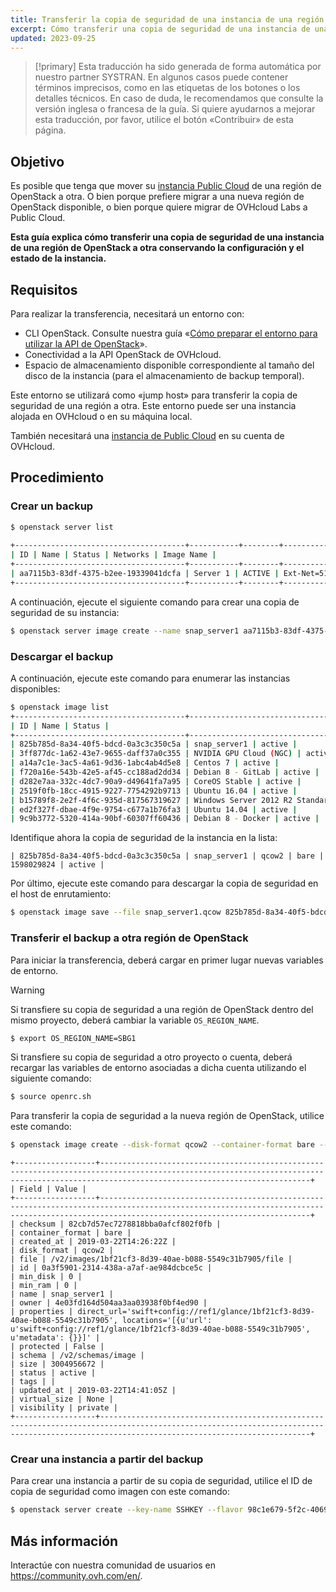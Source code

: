 ```yaml
---
title: Transferir la copia de seguridad de una instancia de una región de OpenStack a otra
excerpt: Cómo transferir una copia de seguridad de una instancia de una región de OpenStack a otra conservando la configuración y el estado de la instancia
updated: 2023-09-25
---
```


> [!primary]
> Esta traducción ha sido generada de forma automática por nuestro partner SYSTRAN. En algunos casos puede contener términos imprecisos, como en las etiquetas de los botones o los detalles técnicos. En caso de duda, le recomendamos que consulte la versión inglesa o francesa de la guía. Si quiere ayudarnos a mejorar esta traducción, por favor, utilice el botón «Contribuir» de esta página.
>

## Objetivo

Es posible que tenga que mover su [instancia Public Cloud](https://www.ovhcloud.com/es/public-cloud/) de una región de OpenStack a otra. O bien porque prefiere migrar a una nueva región de OpenStack disponible, o bien porque quiere migrar de OVHcloud Labs a Public Cloud.

**Esta guía explica cómo transferir una copia de seguridad de una instancia de una región de OpenStack a otra conservando la configuración y el estado de la instancia.**

## Requisitos

Para realizar la transferencia, necesitará un entorno con:

- CLI OpenStack. Consulte nuestra guía «[Cómo preparar el entorno para utilizar la API de OpenStack](prepare_the_environment_for_using_the_openstack_api1.)».
- Conectividad a la API OpenStack de OVHcloud.
- Espacio de almacenamiento disponible correspondiente al tamaño del disco de la instancia (para el almacenamiento de backup temporal).

Este entorno se utilizará como «jump host» para transferir la copia de seguridad de una región a otra. Este entorno puede ser una instancia alojada en OVHcloud o en su máquina local.

También necesitará una [instancia de Public Cloud](https://www.ovhcloud.com/es/public-cloud/) en su cuenta de OVHcloud.

## Procedimiento

### Crear un backup

```bash
$ openstack server list
 
+--------------------------------------+-----------+--------+--------------------------------------------------+--------------+
| ID | Name | Status | Networks | Image Name |
+--------------------------------------+-----------+--------+--------------------------------------------------+--------------+
| aa7115b3-83df-4375-b2ee-19339041dcfa | Server 1 | ACTIVE | Ext-Net=51.xxx.xxx.xxx, 2001:41d0:xxx:xxxx::xxxx | Ubuntu 16.04 |
+--------------------------------------+-----------+--------+--------------------------------------------------+--------------+
```

A continuación, ejecute el siguiente comando para crear una copia de seguridad de su instancia:

```bash 
$ openstack server image create --name snap_server1 aa7115b3-83df-4375-b2ee-19339041dcfa
```

### Descargar el backup

A continuación, ejecute este comando para enumerar las instancias disponibles:

```bash
$ openstack image list
+--------------------------------------+-----------------------------------------------+--------+
| ID | Name | Status |
+--------------------------------------+-----------------------------------------------+--------+
| 825b785d-8a34-40f5-bdcd-0a3c3c350c5a | snap_server1 | active |
| 3ff877dc-1a62-43e7-9655-daff37a0c355 | NVIDIA GPU Cloud (NGC) | active |
| a14a7c1e-3ac5-4a61-9d36-1abc4ab4d5e8 | Centos 7 | active |
| f720a16e-543b-42e5-af45-cc188ad2dd34 | Debian 8 - GitLab | active |
| d282e7aa-332c-4dc7-90a9-d49641fa7a95 | CoreOS Stable | active |
| 2519f0fb-18cc-4915-9227-7754292b9713 | Ubuntu 16.04 | active |
| b15789f8-2e2f-4f6c-935d-817567319627 | Windows Server 2012 R2 Standard - UEFI | active |
| ed2f327f-dbae-4f9e-9754-c677a1b76fa3 | Ubuntu 14.04 | active |
| 9c9b3772-5320-414a-90bf-60307ff60436 | Debian 8 - Docker | active |
```

Identifique ahora la copia de seguridad de la instancia en la lista:

```text
| 825b785d-8a34-40f5-bdcd-0a3c3c350c5a | snap_server1 | qcow2 | bare | 1598029824 | active |
```

Por último, ejecute este comando para descargar la copia de seguridad en el host de enrutamiento:

```bash
$ openstack image save --file snap_server1.qcow 825b785d-8a34-40f5-bdcd-0a3c3c350c5a
```

<a name="transfer"></a>

### Transferir el backup a otra región de OpenStack

Para iniciar la transferencia, deberá cargar en primer lugar nuevas variables de entorno.

> [!warning]
>
> Si transfiere su copia de seguridad a una región de OpenStack dentro del mismo proyecto, deberá cambiar la variable `OS_REGION_NAME`.
>

```bash
$ export OS_REGION_NAME=SBG1
```

Si transfiere su copia de seguridad a otro proyecto o cuenta, deberá recargar las variables de entorno asociadas a dicha cuenta utilizando el siguiente comando:

```bash
$ source openrc.sh
```

Para transferir la copia de seguridad a la nueva región de OpenStack, utilice este comando:

```bash
$ openstack image create --disk-format qcow2 --container-format bare --file snap_server1.qcow snap_server1
```

```text
+------------------+-------------------------------------------------------------------------------------------------------------------------------------------------------------------------------------------+
| Field | Value |
+------------------+-------------------------------------------------------------------------------------------------------------------------------------------------------------------------------------------+
| checksum | 82cb7d57ec7278818bba0afcf802f0fb |
| container_format | bare |
| created_at | 2019-03-22T14:26:22Z |
| disk_format | qcow2 |
| file | /v2/images/1bf21cf3-8d39-40ae-b088-5549c31b7905/file |
| id | 0a3f5901-2314-438a-a7af-ae984dcbce5c |
| min_disk | 0 |
| min_ram | 0 |
| name | snap_server1 |
| owner | 4e03fd164d504aa3aa03938f0bf4ed90 |
| properties | direct_url='swift+config://ref1/glance/1bf21cf3-8d39-40ae-b088-5549c31b7905', locations='[{u'url': u'swift+config://ref1/glance/1bf21cf3-8d39-40ae-b088-5549c31b7905', u'metadata': {}}]' |
| protected | False |
| schema | /v2/schemas/image |
| size | 3004956672 |
| status | active |
| tags | |
| updated_at | 2019-03-22T14:41:05Z |
| virtual_size | None |
| visibility | private |
+------------------+-------------------------------------------------------------------------------------------------------------------------------------------------------------------------------------------+
```

### Crear una instancia a partir del backup

Para crear una instancia a partir de su copia de seguridad, utilice el ID de copia de seguridad como imagen con este comando:

```bash
$ openstack server create --key-name SSHKEY --flavor 98c1e679-5f2c-4069-b4da-4a4f7179b758 --image 0a3f5901-2314-438a-a7af-ae984dcbce5c Server1_from_snap
```

## Más información

Interactúe con nuestra comunidad de usuarios en <https://community.ovh.com/en/>.